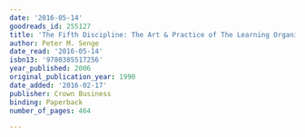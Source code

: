 ```yaml
---
date: '2016-05-14'
goodreads_id: 255127
title: 'The Fifth Discipline: The Art & Practice of The Learning Organization'
author: Peter M. Senge
date_read: '2016-05-14'
isbn13: '9780385517256'
year_published: 2006
original_publication_year: 1990
date_added: '2016-02-17'
publisher: Crown Business
binding: Paperback
number_of_pages: 464

---
```

